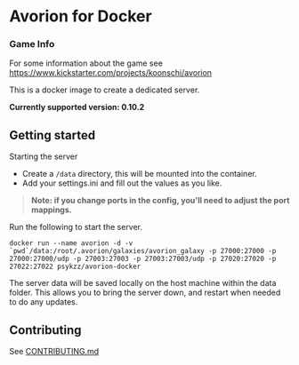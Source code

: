 Avorion for Docker
==================


### Game Info

For some information about the game see https://www.kickstarter.com/projects/koonschi/avorion

This is a docker image to create a dedicated server.

**Currently supported version: 0.10.2**


## Getting started
Starting the server 

* Create a `/data` directory, this will be mounted into the container.
* Add your settings.ini and fill out the values as you like.

> **Note: if you change ports in the config, you'll need to adjust the port mappings.**

Run the following to start the server.
```
docker run --name avorion -d -v `pwd`/data:/root/.avorion/galaxies/avorion_galaxy -p 27000:27000 -p 27000:27000/udp -p 27003:27003 -p 27003:27003/udp -p 27020:27020 -p 27022:27022 psykzz/avorion-docker
```

The server data will be saved locally on the host machine within the data folder. This allows you to bring the server down, and restart when needed to do any updates.


## Contributing

See [CONTRIBUTING.md](CONTRIBUTING.md)


